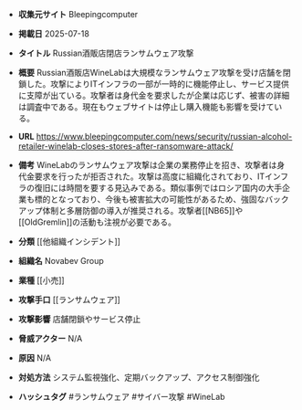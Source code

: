 - **収集元サイト**
Bleepingcomputer

- **掲載日**
2025-07-18

- **タイトル**
Russian酒販店閉店ランサムウェア攻撃

- **概要**
Russian酒販店WineLabは大規模なランサムウェア攻撃を受け店舗を閉鎖した。攻撃によりITインフラの一部が一時的に機能停止し、サービス提供に支障が出ている。攻撃者は身代金を要求したが企業は応じず、被害の詳細は調査中である。現在もウェブサイトは停止し購入機能も影響を受けている。

- **URL**
https://www.bleepingcomputer.com/news/security/russian-alcohol-retailer-winelab-closes-stores-after-ransomware-attack/

- **備考**
WineLabのランサムウェア攻撃は企業の業務停止を招き、攻撃者は身代金要求を行ったが拒否された。攻撃は高度に組織化されており、ITインフラの復旧には時間を要する見込みである。類似事例ではロシア国内の大手企業も標的となっており、今後も被害拡大の可能性があるため、強固なバックアップ体制と多層防御の導入が推奨される。攻撃者[[NB65]]や[[OldGremlin]]の活動も注視が必要である。

- **分類**
[[他組織インシデント]]

- **組織名**
Novabev Group

- **業種**
[[小売]]

- **攻撃手口**
[[ランサムウェア]]

- **攻撃影響**
店舗閉鎖やサービス停止

- **脅威アクター**
N/A

- **原因**
N/A

- **対処方法**
システム監視強化、定期バックアップ、アクセス制御強化

- **ハッシュタグ**
#ランサムウェア #サイバー攻撃 #WineLab

